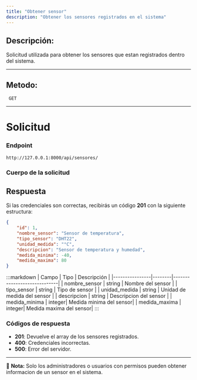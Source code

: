 ```yaml
---
title: "Obtener sensor"
description: "Obtener los sensores registrados en el sistema"
---
```



## Descripción:
Solicitud utilizada para obtener los sensores que estan registrados dentro del sistema.

---



## Metodo: 
```
 GET
```
---


# **Solicitud**

### **Endpoint**
```
http://127.0.0.1:8000/api/sensores/
```

### **Cuerpo de la solicitud**


## **Respuesta**

Si las credenciales son correctas, recibirás un código **201** con la siguiente estructura:

```json
{
    "id": 1,
    "nombre_sensor": "Sensor de temperatura",
    "tipo_sensor": "DHT22",
    "unidad_medida": "°C",
    "descripcion": "Sensor de temperatura y humedad",
    "medida_minima": -40,
    "medida_maxima": 80
}
```

:::markdown
| Campo           | Tipo   | Descripción                |
|----------------|--------|-----------------------------|
| nombre_sensor  | string | Nombre del sensor |
| tipo_sensor    | string | Tipo de sensor    |
| unidad_medida  | string | Unidad de medida del sensor |
| descripcion    | string | Descripcion del sensor | 
| medida_minima  | integer| Medida minima del sensor| 
| medida_maxima  | integer| Medida maxima del sensor| 
:::


### **Códigos de respuesta**
- **201**: Devuelve el array de los sensores registrados.
- **400**: Credenciales incorrectas.
- **500**: Error del servidor.

---

📄 **Nota:** Solo los administradores o usuarios con permisos pueden obtener informacion de un sensor en el sistema.



